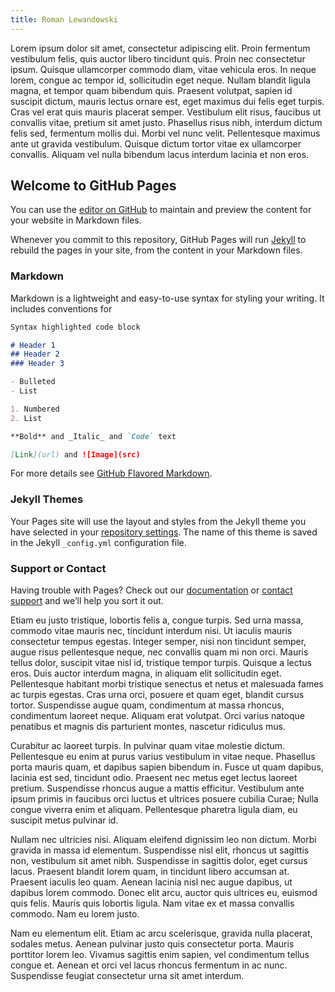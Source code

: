 ```yaml
---
title: Roman Lewandowski
---
```


Lorem ipsum dolor sit amet, consectetur adipiscing elit. Proin fermentum vestibulum felis, quis auctor libero tincidunt quis. Proin nec consectetur ipsum. Quisque ullamcorper commodo diam, vitae vehicula eros. In neque lorem, congue ac tempor id, sollicitudin eget neque. Nullam blandit ligula magna, et tempor quam bibendum quis. Praesent volutpat, sapien id suscipit dictum, mauris lectus ornare est, eget maximus dui felis eget turpis. Cras vel erat quis mauris placerat semper. Vestibulum elit risus, faucibus ut convallis vitae, pretium sit amet justo. Phasellus risus nibh, interdum dictum felis sed, fermentum mollis dui. Morbi vel nunc velit. Pellentesque maximus ante ut gravida vestibulum. Quisque dictum tortor vitae ex ullamcorper convallis. Aliquam vel nulla bibendum lacus interdum lacinia et non eros.


## Welcome to GitHub Pages

You can use the [editor on GitHub](https://github.com/romanlewandowski/romanlewandowski.github.io/edit/master/README.md) to maintain and preview the content for your website in Markdown files.

Whenever you commit to this repository, GitHub Pages will run [Jekyll](https://jekyllrb.com/) to rebuild the pages in your site, from the content in your Markdown files.

### Markdown

Markdown is a lightweight and easy-to-use syntax for styling your writing. It includes conventions for

```markdown
Syntax highlighted code block

# Header 1
## Header 2
### Header 3

- Bulleted
- List

1. Numbered
2. List

**Bold** and _Italic_ and `Code` text

[Link](url) and ![Image](src)
```

For more details see [GitHub Flavored Markdown](https://guides.github.com/features/mastering-markdown/).

### Jekyll Themes

Your Pages site will use the layout and styles from the Jekyll theme you have selected in your [repository settings](https://github.com/romanlewandowski/romanlewandowski.github.io/settings). The name of this theme is saved in the Jekyll `_config.yml` configuration file.

### Support or Contact

Having trouble with Pages? Check out our [documentation](https://help.github.com/categories/github-pages-basics/) or [contact support](https://github.com/contact) and we’ll help you sort it out.

Etiam eu justo tristique, lobortis felis a, congue turpis. Sed urna massa, commodo vitae mauris nec, tincidunt interdum nisi. Ut iaculis mauris consectetur tempus egestas. Integer semper, nisi non tincidunt semper, augue risus pellentesque neque, nec convallis quam mi non orci. Mauris tellus dolor, suscipit vitae nisl id, tristique tempor turpis. Quisque a lectus eros. Duis auctor interdum magna, in aliquam elit sollicitudin eget. Pellentesque habitant morbi tristique senectus et netus et malesuada fames ac turpis egestas. Cras urna orci, posuere et quam eget, blandit cursus tortor. Suspendisse augue quam, condimentum at massa rhoncus, condimentum laoreet neque. Aliquam erat volutpat. Orci varius natoque penatibus et magnis dis parturient montes, nascetur ridiculus mus.

Curabitur ac laoreet turpis. In pulvinar quam vitae molestie dictum. Pellentesque eu enim at purus varius vestibulum in vitae neque. Phasellus porta mauris quam, et dapibus sapien bibendum in. Fusce ut quam dapibus, lacinia est sed, tincidunt odio. Praesent nec metus eget lectus laoreet pretium. Suspendisse rhoncus augue a mattis efficitur. Vestibulum ante ipsum primis in faucibus orci luctus et ultrices posuere cubilia Curae; Nulla congue viverra enim et aliquam. Pellentesque pharetra ligula diam, eu suscipit metus pulvinar id.

Nullam nec ultricies nisi. Aliquam eleifend dignissim leo non dictum. Morbi gravida in massa id elementum. Suspendisse nisl elit, rhoncus ut sagittis non, vestibulum sit amet nibh. Suspendisse in sagittis dolor, eget cursus lacus. Praesent blandit lorem quam, in tincidunt libero accumsan at. Praesent iaculis leo quam. Aenean lacinia nisl nec augue dapibus, ut dapibus lorem commodo. Donec elit arcu, auctor quis ultrices eu, euismod quis felis. Mauris quis lobortis ligula. Nam vitae ex et massa convallis commodo. Nam eu lorem justo.

Nam eu elementum elit. Etiam ac arcu scelerisque, gravida nulla placerat, sodales metus. Aenean pulvinar justo quis consectetur porta. Mauris porttitor lorem leo. Vivamus sagittis enim sapien, vel condimentum tellus congue et. Aenean et orci vel lacus rhoncus fermentum in ac nunc. Suspendisse feugiat consectetur urna sit amet interdum.
